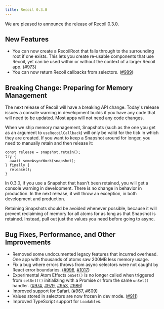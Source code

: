 ```yaml
---
title: Recoil 0.3.0
---
```


We are pleased to announce the release of Recoil 0.3.0.

## New Features

* You can now create a RecoilRoot that falls through to the surrounding root if one exists. This lets you create re-usable components that use Recoil, yet can be used within or without the context of a larger Recoil app. ([#973](https://github.com/facebookexperimental/Recoil/pull/973))
* You can now return Recoil callbacks from selectors. ([#989](https://github.com/facebookexperimental/Recoil/pull/989))

## Breaking Change: Preparing for Memory Management

The next release of Recoil will have a breaking API change. Today's release issues a console warning in development builds if you have any code that will need to be updated. Most apps will not need any code changes.

When we ship memory management, Snapshots (such as the one you get as an argument to `useRecoilCallback`) will only be valid for the tick in which they are created. If you want to keep a Snapshot around for longer, you need to manually retain and then release it:

```
const release = snapshot.retain();
try {
  await someAsyncWork(snapshot);
} finally {
  release();
}
```

In 0.3.0, if you use a Snapshot that hasn't been retained, you will get a console warning in development. There is no change in behavior in production. In the next release, it will throw an exception, in both development and production.

Retaining Snapshots should be avoided whenever possible, because it will prevent reclaiming of memory for all atoms for as long as that Snapshot is retained. Instead, pull out just the values you need before going to async.

## Bug Fixes, Performance, and Other Improvements

* Removed some undocumented legacy features that incurred overhead. One app with thousands of atoms saw 200MB less memory usage.
* Fix a bug where errors throws from async selectors were not caught by React error boundaries. ([#998](https://github.com/facebookexperimental/Recoil/pull/998), [#1017](https://github.com/facebookexperimental/Recoil/pull/1017))
* Experimental Atom Effects `onSet()` is no longer called when triggered from `setSelf()` initializing with a Promise or from the same `onSet()` handler.  ([#974](https://github.com/facebookexperimental/Recoil/pull/974), [#979](https://github.com/facebookexperimental/Recoil/pull/979), [#953](https://github.com/facebookexperimental/Recoil/pull/953), [#986](https://github.com/facebookexperimental/Recoil/pull/986))
* Improved support for Safari. ([#967](https://github.com/facebookexperimental/Recoil/pull/967), [#609](https://github.com/facebookexperimental/Recoil/pull/609))
* Values stored in selectors are now frozen in dev mode. ([#911](https://github.com/facebookexperimental/Recoil/pull/911))
* Improved TypeScript support for `Loadable`s.
